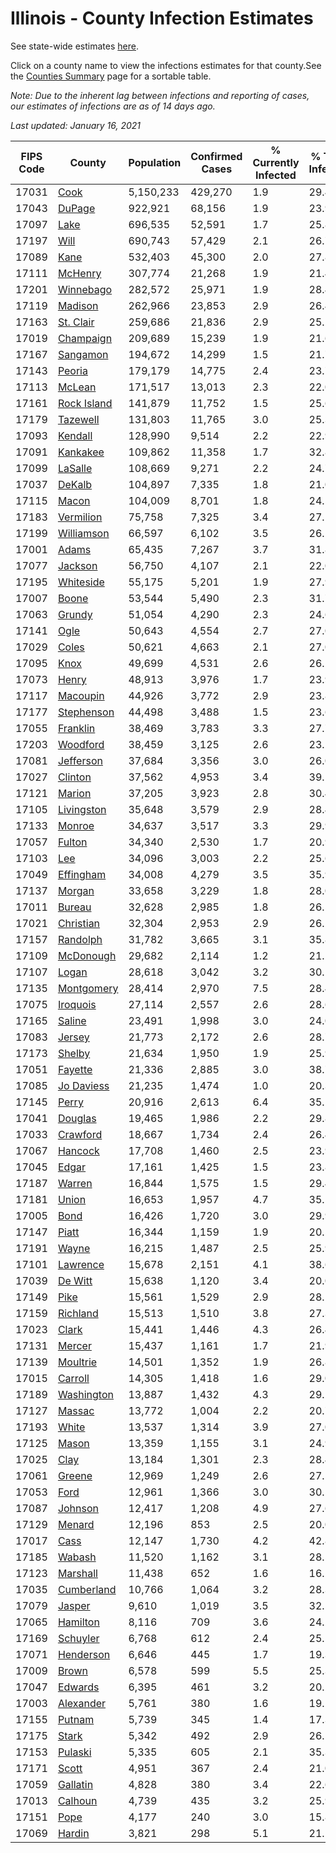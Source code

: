 # Illinois - County Infection Estimates

See state-wide estimates [here](/infections/us-il).

Click on a county name to view the infections estimates for that county.See the [Counties Summary](/infections/summary-counties) page for a sortable table.

*Note: Due to the inherent lag between infections and reporting of cases, our estimates of infections are as of 14 days ago.*

*Last updated: January 16, 2021*

|   FIPS Code |                     County |   Population |   Confirmed Cases |   % Currently Infected |   % Total Infected |
|-------------|----------------------------|--------------|-------------------|------------------------|--------------------|
|       17031 |               [Cook](cook) |    5,150,233 |           429,270 |                    1.9 |               29.4 |
|       17043 |           [DuPage](dupage) |      922,921 |            68,156 |                    1.9 |               23.9 |
|       17097 |               [Lake](lake) |      696,535 |            52,591 |                    1.7 |               25.8 |
|       17197 |               [Will](will) |      690,743 |            57,429 |                    2.1 |               26.7 |
|       17089 |               [Kane](kane) |      532,403 |            45,300 |                    2.0 |               27.8 |
|       17111 |         [McHenry](mchenry) |      307,774 |            21,268 |                    1.9 |               21.4 |
|       17201 |     [Winnebago](winnebago) |      282,572 |            25,971 |                    1.9 |               28.4 |
|       17119 |         [Madison](madison) |      262,966 |            23,853 |                    2.9 |               26.4 |
|       17163 |     [St. Clair](st.-clair) |      259,686 |            21,836 |                    2.9 |               25.2 |
|       17019 |     [Champaign](champaign) |      209,689 |            15,239 |                    1.9 |               21.6 |
|       17167 |       [Sangamon](sangamon) |      194,672 |            14,299 |                    1.5 |               21.7 |
|       17143 |           [Peoria](peoria) |      179,179 |            14,775 |                    2.4 |               23.7 |
|       17113 |           [McLean](mclean) |      171,517 |            13,013 |                    2.3 |               22.0 |
|       17161 | [Rock Island](rock-island) |      141,879 |            11,752 |                    1.5 |               25.6 |
|       17179 |       [Tazewell](tazewell) |      131,803 |            11,765 |                    3.0 |               25.3 |
|       17093 |         [Kendall](kendall) |      128,990 |             9,514 |                    2.2 |               22.9 |
|       17091 |       [Kankakee](kankakee) |      109,862 |            11,358 |                    1.7 |               32.8 |
|       17099 |         [LaSalle](lasalle) |      108,669 |             9,271 |                    2.2 |               24.7 |
|       17037 |           [DeKalb](dekalb) |      104,897 |             7,335 |                    1.8 |               21.0 |
|       17115 |             [Macon](macon) |      104,009 |             8,701 |                    1.8 |               24.5 |
|       17183 |     [Vermilion](vermilion) |       75,758 |             7,325 |                    3.4 |               27.1 |
|       17199 |   [Williamson](williamson) |       66,597 |             6,102 |                    3.5 |               26.1 |
|       17001 |             [Adams](adams) |       65,435 |             7,267 |                    3.7 |               31.8 |
|       17077 |         [Jackson](jackson) |       56,750 |             4,107 |                    2.1 |               22.0 |
|       17195 |     [Whiteside](whiteside) |       55,175 |             5,201 |                    1.9 |               27.9 |
|       17007 |             [Boone](boone) |       53,544 |             5,490 |                    2.3 |               31.7 |
|       17063 |           [Grundy](grundy) |       51,054 |             4,290 |                    2.3 |               24.6 |
|       17141 |               [Ogle](ogle) |       50,643 |             4,554 |                    2.7 |               27.0 |
|       17029 |             [Coles](coles) |       50,621 |             4,663 |                    2.1 |               27.0 |
|       17095 |               [Knox](knox) |       49,699 |             4,531 |                    2.6 |               26.2 |
|       17073 |             [Henry](henry) |       48,913 |             3,976 |                    1.7 |               23.9 |
|       17117 |       [Macoupin](macoupin) |       44,926 |             3,772 |                    2.9 |               23.8 |
|       17177 |   [Stephenson](stephenson) |       44,498 |             3,488 |                    1.5 |               23.6 |
|       17055 |       [Franklin](franklin) |       38,469 |             3,783 |                    3.3 |               27.7 |
|       17203 |       [Woodford](woodford) |       38,459 |             3,125 |                    2.6 |               23.2 |
|       17081 |     [Jefferson](jefferson) |       37,684 |             3,356 |                    3.0 |               26.0 |
|       17027 |         [Clinton](clinton) |       37,562 |             4,953 |                    3.4 |               39.1 |
|       17121 |           [Marion](marion) |       37,205 |             3,923 |                    2.8 |               30.4 |
|       17105 |   [Livingston](livingston) |       35,648 |             3,579 |                    2.9 |               28.4 |
|       17133 |           [Monroe](monroe) |       34,637 |             3,517 |                    3.3 |               29.9 |
|       17057 |           [Fulton](fulton) |       34,340 |             2,530 |                    1.7 |               20.9 |
|       17103 |                 [Lee](lee) |       34,096 |             3,003 |                    2.2 |               25.6 |
|       17049 |     [Effingham](effingham) |       34,008 |             4,279 |                    3.5 |               35.9 |
|       17137 |           [Morgan](morgan) |       33,658 |             3,229 |                    1.8 |               28.0 |
|       17011 |           [Bureau](bureau) |       32,628 |             2,985 |                    1.8 |               26.5 |
|       17021 |     [Christian](christian) |       32,304 |             2,953 |                    2.9 |               26.2 |
|       17157 |       [Randolph](randolph) |       31,782 |             3,665 |                    3.1 |               35.8 |
|       17109 |     [McDonough](mcdonough) |       29,682 |             2,114 |                    1.2 |               21.2 |
|       17107 |             [Logan](logan) |       28,618 |             3,042 |                    3.2 |               30.1 |
|       17135 |   [Montgomery](montgomery) |       28,414 |             2,970 |                    7.5 |               28.4 |
|       17075 |       [Iroquois](iroquois) |       27,114 |             2,557 |                    2.6 |               28.6 |
|       17165 |           [Saline](saline) |       23,491 |             1,998 |                    3.0 |               24.0 |
|       17083 |           [Jersey](jersey) |       21,773 |             2,172 |                    2.6 |               28.7 |
|       17173 |           [Shelby](shelby) |       21,634 |             1,950 |                    1.9 |               25.9 |
|       17051 |         [Fayette](fayette) |       21,336 |             2,885 |                    3.0 |               38.7 |
|       17085 |   [Jo Daviess](jo-daviess) |       21,235 |             1,474 |                    1.0 |               20.3 |
|       17145 |             [Perry](perry) |       20,916 |             2,613 |                    6.4 |               35.1 |
|       17041 |         [Douglas](douglas) |       19,465 |             1,986 |                    2.2 |               29.8 |
|       17033 |       [Crawford](crawford) |       18,667 |             1,734 |                    2.4 |               26.4 |
|       17067 |         [Hancock](hancock) |       17,708 |             1,460 |                    2.5 |               23.9 |
|       17045 |             [Edgar](edgar) |       17,161 |             1,425 |                    1.5 |               23.8 |
|       17187 |           [Warren](warren) |       16,844 |             1,575 |                    1.5 |               29.4 |
|       17181 |             [Union](union) |       16,653 |             1,957 |                    4.7 |               35.5 |
|       17005 |               [Bond](bond) |       16,426 |             1,720 |                    3.0 |               29.9 |
|       17147 |             [Piatt](piatt) |       16,344 |             1,159 |                    1.9 |               20.5 |
|       17191 |             [Wayne](wayne) |       16,215 |             1,487 |                    2.5 |               25.9 |
|       17101 |       [Lawrence](lawrence) |       15,678 |             2,151 |                    4.1 |               38.6 |
|       17039 |         [De Witt](de-witt) |       15,638 |             1,120 |                    3.4 |               20.0 |
|       17149 |               [Pike](pike) |       15,561 |             1,529 |                    2.9 |               28.1 |
|       17159 |       [Richland](richland) |       15,513 |             1,510 |                    3.8 |               27.3 |
|       17023 |             [Clark](clark) |       15,441 |             1,446 |                    4.3 |               26.4 |
|       17131 |           [Mercer](mercer) |       15,437 |             1,161 |                    1.7 |               21.9 |
|       17139 |       [Moultrie](moultrie) |       14,501 |             1,352 |                    1.9 |               26.8 |
|       17015 |         [Carroll](carroll) |       14,305 |             1,418 |                    1.6 |               29.0 |
|       17189 |   [Washington](washington) |       13,887 |             1,432 |                    4.3 |               29.2 |
|       17127 |           [Massac](massac) |       13,772 |             1,004 |                    2.2 |               20.7 |
|       17193 |             [White](white) |       13,537 |             1,314 |                    3.9 |               27.0 |
|       17125 |             [Mason](mason) |       13,359 |             1,155 |                    3.1 |               24.9 |
|       17025 |               [Clay](clay) |       13,184 |             1,301 |                    2.3 |               28.4 |
|       17061 |           [Greene](greene) |       12,969 |             1,249 |                    2.6 |               27.5 |
|       17053 |               [Ford](ford) |       12,961 |             1,366 |                    3.0 |               30.5 |
|       17087 |         [Johnson](johnson) |       12,417 |             1,208 |                    4.9 |               27.6 |
|       17129 |           [Menard](menard) |       12,196 |               853 |                    2.5 |               20.0 |
|       17017 |               [Cass](cass) |       12,147 |             1,730 |                    4.2 |               42.8 |
|       17185 |           [Wabash](wabash) |       11,520 |             1,162 |                    3.1 |               28.5 |
|       17123 |       [Marshall](marshall) |       11,438 |               652 |                    1.6 |               16.2 |
|       17035 |   [Cumberland](cumberland) |       10,766 |             1,064 |                    3.2 |               28.3 |
|       17079 |           [Jasper](jasper) |        9,610 |             1,019 |                    3.5 |               32.5 |
|       17065 |       [Hamilton](hamilton) |        8,116 |               709 |                    3.6 |               24.2 |
|       17169 |       [Schuyler](schuyler) |        6,768 |               612 |                    2.4 |               25.5 |
|       17071 |     [Henderson](henderson) |        6,646 |               445 |                    1.7 |               19.3 |
|       17009 |             [Brown](brown) |        6,578 |               599 |                    5.5 |               25.3 |
|       17047 |         [Edwards](edwards) |        6,395 |               461 |                    3.2 |               20.2 |
|       17003 |     [Alexander](alexander) |        5,761 |               380 |                    1.6 |               19.2 |
|       17155 |           [Putnam](putnam) |        5,739 |               345 |                    1.4 |               17.3 |
|       17175 |             [Stark](stark) |        5,342 |               492 |                    2.9 |               26.5 |
|       17153 |         [Pulaski](pulaski) |        5,335 |               605 |                    2.1 |               35.3 |
|       17171 |             [Scott](scott) |        4,951 |               367 |                    2.4 |               21.0 |
|       17059 |       [Gallatin](gallatin) |        4,828 |               380 |                    3.4 |               22.6 |
|       17013 |         [Calhoun](calhoun) |        4,739 |               435 |                    3.2 |               25.9 |
|       17151 |               [Pope](pope) |        4,177 |               240 |                    3.0 |               15.8 |
|       17069 |           [Hardin](hardin) |        3,821 |               298 |                    5.1 |               21.1 |